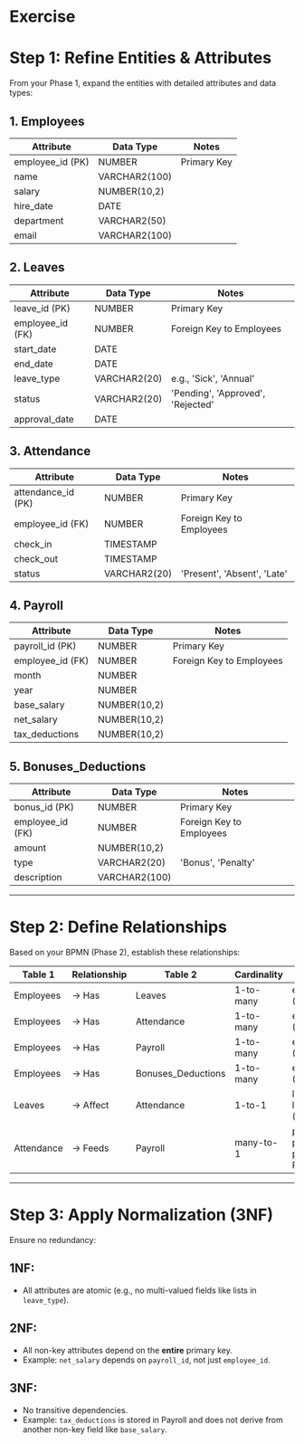# Exercise

# Step 1: Refine Entities & Attributes

From your Phase 1, expand the entities with detailed attributes and data types:

## 1. Employees

| Attribute      | Data Type       | Notes     |
|----------------|------------------|-----------|
| employee_id (PK) | NUMBER         | Primary Key |
| name           | VARCHAR2(100)   |           |
| salary         | NUMBER(10,2)    |           |
| hire_date      | DATE            |           |
| department     | VARCHAR2(50)    |           |
| email          | VARCHAR2(100)   |           |

## 2. Leaves

| Attribute      | Data Type       | Notes     |
|----------------|------------------|-----------|
| leave_id (PK)  | NUMBER          | Primary Key |
| employee_id (FK) | NUMBER        | Foreign Key to Employees |
| start_date     | DATE            |           |
| end_date       | DATE            |           |
| leave_type     | VARCHAR2(20)    | e.g., 'Sick', 'Annual' |
| status         | VARCHAR2(20)    | 'Pending', 'Approved', 'Rejected' |
| approval_date  | DATE            |           |

## 3. Attendance

| Attribute         | Data Type     | Notes     |
|-------------------|----------------|-----------|
| attendance_id (PK)| NUMBER        | Primary Key |
| employee_id (FK)  | NUMBER        | Foreign Key to Employees |
| check_in          | TIMESTAMP     |           |
| check_out         | TIMESTAMP     |           |
| status            | VARCHAR2(20)  | 'Present', 'Absent', 'Late' |

## 4. Payroll

| Attribute         | Data Type     | Notes     |
|-------------------|----------------|-----------|
| payroll_id (PK)   | NUMBER        | Primary Key |
| employee_id (FK)  | NUMBER        | Foreign Key to Employees |
| month             | NUMBER        |           |
| year              | NUMBER        |           |
| base_salary       | NUMBER(10,2)  |           |
| net_salary        | NUMBER(10,2)  |           |
| tax_deductions    | NUMBER(10,2)  |           |

## 5. Bonuses_Deductions

| Attribute         | Data Type     | Notes     |
|-------------------|----------------|-----------|
| bonus_id (PK)     | NUMBER        | Primary Key |
| employee_id (FK)  | NUMBER        | Foreign Key to Employees |
| amount            | NUMBER(10,2)  |           |
| type              | VARCHAR2(20)  | 'Bonus', 'Penalty' |
| description       | VARCHAR2(100) |           |

---

# Step 2: Define Relationships

Based on your BPMN (Phase 2), establish these relationships:

| Table 1     | Relationship | Table 2           | Cardinality | Primary Key(s)                                  | Foreign Key(s)                                        |
|-------------|--------------|-------------------|-------------|--------------------------------------------------|--------------------------------------------------------|
| Employees   | → Has        | Leaves            | 1-to-many   | employees.employee_id (PK)                      | leaves.employee_id (FK)                                |
| Employees   | → Has        | Attendance        | 1-to-many   | employees.employee_id (PK)                      | attendance.employee_id (FK)                            |
| Employees   | → Has        | Payroll           | 1-to-many   | employees.employee_id (PK)                      | payroll.employee_id (FK)                               |
| Employees   | → Has        | Bonuses_Deductions| 1-to-many   | employees.employee_id (PK)                      | bonuses_deductions.employee_id (FK)                    |
| Leaves      | → Affect     | Attendance        | 1-to-1      | leaves.employee_id + leaves.leave_date (Composite PK) | attendance.employee_id + attendance.work_date (Composite FK) |
| Attendance  | → Feeds      | Payroll           | many-to-1   | payroll.employee_id + payroll.month + payroll.year (Composite PK) | – |

---

# Step 3: Apply Normalization (3NF)

Ensure no redundancy:

## 1NF: 
- All attributes are atomic (e.g., no multi-valued fields like lists in `leave_type`).

## 2NF: 
- All non-key attributes depend on the **entire** primary key.
- Example: `net_salary` depends on `payroll_id`, not just `employee_id`.

## 3NF:
- No transitive dependencies.
- Example: `tax_deductions` is stored in Payroll and does not derive from another non-key field like `base_salary`.
